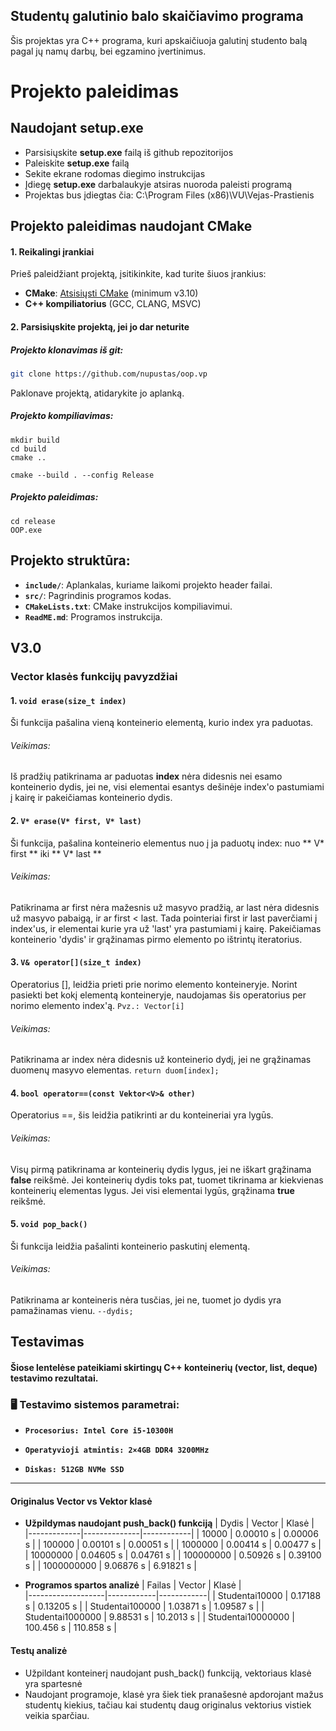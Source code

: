 ## Studentų galutinio balo skaičiavimo programa

Šis projektas yra C++ programa, kuri apskaičiuoja galutinį studento balą pagal jų namų darbų, bei egzamino įvertinimus.
# Projekto paleidimas

## Naudojant setup.exe
* Parsisiųskite **setup.exe** failą iš github repozitorijos
* Paleiskite **setup.exe** failą
* Sekite ekrane rodomas diegimo instrukcijas
* Įdiegę **setup.exe** darbalaukyje atsiras nuoroda paleisti programą
* Projektas bus įdiegtas čia: C:\Program Files (x86)\VU\Vejas-Prastienis

## Projekto paleidimas naudojant CMake
#### 1. Reikalingi įrankiai
Prieš paleidžiant projektą, įsitikinkite, kad turite šiuos įrankius:

- **CMake**: [Atsisiųsti CMake](https://cmake.org/download/) (minimum v3.10)
- **C++ kompiliatorius** (GCC, CLANG, MSVC)

#### 2. Parsisiųskite projektą, jei jo dar neturite
##### Projekto klonavimas iš git:
```bash
git clone https://github.com/nupustas/oop.vp
```
Paklonave projektą, atidarykite jo aplanką.

##### Projekto kompiliavimas:
```
mkdir build
cd build
cmake ..
```
```
cmake --build . --config Release
```
##### Projekto paleidimas:
```
cd release
OOP.exe
```
## Projekto struktūra:

- **`include/`**: Aplankalas, kuriame laikomi projekto header failai.
- **`src/`**: Pagrindinis programos kodas.
- **`CMakeLists.txt`**: CMake instrukcijos kompiliavimui.
- **`ReadME.md`**: Programos instrukcija.


## V3.0
### Vector klasės funkcijų pavyzdžiai
#### 1. ```void erase(size_t index)```
Ši funkcija pašalina vieną konteinerio elementą, kurio index yra paduotas.
###### Veikimas:
Iš pradžių patikrinama ar paduotas **index** nėra didesnis nei esamo konteinerio dydis, jei ne, visi elementai esantys dešinėje index'o pastumiami į kairę ir pakeičiamas konteinerio dydis.

#### 2. ```V* erase(V* first, V* last)```
Ši funkcija, pašalina konteinerio elementus nuo į ja paduotų index: nuo ** V* first ** iki ** V* last ** 
###### Veikimas:
Patikrinama ar first nėra mažesnis už masyvo pradžią, ar last nėra didesnis už masyvo pabaigą, ir ar first < last. Tada pointeriai first ir last paverčiami į index'us, ir elementai kurie yra už 'last' yra pastumiami į kairę. Pakeičiamas konteinerio 'dydis' ir grąžinamas pirmo elemento po ištrintų iteratorius.  

#### 3. ```V& operator[](size_t index)```
Operatorius [], leidžia prieti prie norimo elemento konteineryje. Norint pasiekti bet kokį elementą konteineryje, naudojamas šis operatorius per norimo elemento index'ą. ```Pvz.: Vector[i]```
###### Veikimas:
Patikrinama ar index nėra didesnis už konteinerio dydį, jei ne grąžinamas duomenų masyvo elementas. ```return duom[index];```

#### 4. ```bool operator==(const Vektor<V>& other)```
Operatorius ==, šis leidžia patikrinti ar du konteineriai yra lygūs.
###### Veikimas:
Visų pirmą patikrinama ar konteinerių dydis lygus, jei ne iškart grąžinama **false** reikšmė. Jei konteinerių dydis toks pat, tuomet tikrinama ar kiekvienas konteinerių elementas lygus. Jei visi elementai lygūs, grąžinama **true** reikšmė.

#### 5. ```void pop_back()```
Ši funkcija leidžia pašalinti konteinerio paskutinį elementą.
###### Veikimas:
Patikrinama ar konteineris nėra tusčias, jei ne, tuomet jo dydis yra pamažinamas vienu. 
```--dydis;```

## Testavimas
#### Šiose lentelėse pateikiami skirtingų C++ konteinerių (vector, list, deque) testavimo rezultatai.  

### 🖥 Testavimo sistemos parametrai:

- **`Procesorius: Intel Core i5-10300H `**

- **`Operatyvioji atmintis: 2×4GB DDR4 3200MHz`**

- **`Diskas: 512GB NVMe SSD`**
----------------------------------------------------------------------------------------
#### Originalus Vector vs Vektor klasė
- **Užpildymas naudojant push_back() funkciją**
| Dydis       | Vector       | Klasė      |     
|-------------|--------------|------------|
| 10000       |  0.00010 s   |  0.00006 s |
| 100000      |  0.00101 s   |  0.00051 s |
| 1000000     |  0.00414 s   |  0.00477 s | 
| 10000000    |  0.04605 s   |  0.04761 s | 
| 100000000   |  0.50926 s   |  0.39100 s | 
| 1000000000  |  9.06876 s   |  6.91821 s | 

-  **Programos spartos analizė**
| Failas            | Vector     | Klasė      |      
|-------------------|------------|------------|
| Studentai10000    |  0.17188 s |  0.13205 s | 
| Studentai100000   |  1.03871 s |  1.09587 s | 
| Studentai1000000  |  9.88531 s |  10.2013 s | 
| Studentai10000000 |  100.456 s |  110.858 s | 

#### Testų analizė
* Užpildant konteinerį naudojant push_back() funkciją, vektoriaus klasė yra spartesnė
* Naudojant programoje, klasė yra šiek tiek pranašesnė apdorojant mažus studentų kiekius, tačiau kai studentų daug originalus vektorius vistiek veikia sparčiau.